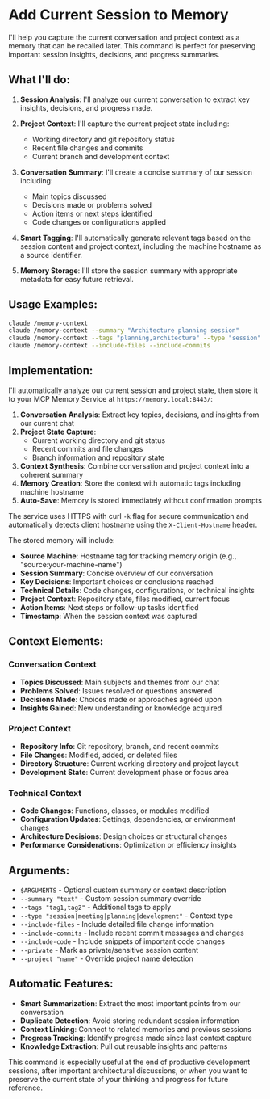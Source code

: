 # Add Current Session to Memory

I'll help you capture the current conversation and project context as a memory that can be recalled later. This command is perfect for preserving important session insights, decisions, and progress summaries.

## What I'll do:

1. **Session Analysis**: I'll analyze our current conversation to extract key insights, decisions, and progress made.

2. **Project Context**: I'll capture the current project state including:
   - Working directory and git repository status
   - Recent file changes and commits
   - Current branch and development context

3. **Conversation Summary**: I'll create a concise summary of our session including:
   - Main topics discussed
   - Decisions made or problems solved
   - Action items or next steps identified
   - Code changes or configurations applied

4. **Smart Tagging**: I'll automatically generate relevant tags based on the session content and project context, including the machine hostname as a source identifier.

5. **Memory Storage**: I'll store the session summary with appropriate metadata for easy future retrieval.

## Usage Examples:

```bash
claude /memory-context
claude /memory-context --summary "Architecture planning session"
claude /memory-context --tags "planning,architecture" --type "session"
claude /memory-context --include-files --include-commits
```

## Implementation:

I'll automatically analyze our current session and project state, then store it to your MCP Memory Service at `https://memory.local:8443/`:

1. **Conversation Analysis**: Extract key topics, decisions, and insights from our current chat
2. **Project State Capture**: 
   - Current working directory and git status
   - Recent commits and file changes
   - Branch information and repository state
3. **Context Synthesis**: Combine conversation and project context into a coherent summary
4. **Memory Creation**: Store the context with automatic tags including machine hostname
5. **Auto-Save**: Memory is stored immediately without confirmation prompts

The service uses HTTPS with curl `-k` flag for secure communication and automatically detects client hostname using the `X-Client-Hostname` header.

The stored memory will include:
- **Source Machine**: Hostname tag for tracking memory origin (e.g., "source:your-machine-name")
- **Session Summary**: Concise overview of our conversation
- **Key Decisions**: Important choices or conclusions reached
- **Technical Details**: Code changes, configurations, or technical insights
- **Project Context**: Repository state, files modified, current focus
- **Action Items**: Next steps or follow-up tasks identified
- **Timestamp**: When the session context was captured

## Context Elements:

### Conversation Context
- **Topics Discussed**: Main subjects and themes from our chat
- **Problems Solved**: Issues resolved or questions answered
- **Decisions Made**: Choices made or approaches agreed upon
- **Insights Gained**: New understanding or knowledge acquired

### Project Context
- **Repository Info**: Git repository, branch, and recent commits
- **File Changes**: Modified, added, or deleted files
- **Directory Structure**: Current working directory and project layout
- **Development State**: Current development phase or focus area

### Technical Context
- **Code Changes**: Functions, classes, or modules modified
- **Configuration Updates**: Settings, dependencies, or environment changes
- **Architecture Decisions**: Design choices or structural changes
- **Performance Considerations**: Optimization or efficiency insights

## Arguments:

- `$ARGUMENTS` - Optional custom summary or context description
- `--summary "text"` - Custom session summary override
- `--tags "tag1,tag2"` - Additional tags to apply
- `--type "session|meeting|planning|development"` - Context type
- `--include-files` - Include detailed file change information
- `--include-commits` - Include recent commit messages and changes
- `--include-code` - Include snippets of important code changes
- `--private` - Mark as private/sensitive session content
- `--project "name"` - Override project name detection

## Automatic Features:

- **Smart Summarization**: Extract the most important points from our conversation
- **Duplicate Detection**: Avoid storing redundant session information
- **Context Linking**: Connect to related memories and previous sessions
- **Progress Tracking**: Identify progress made since last context capture
- **Knowledge Extraction**: Pull out reusable insights and patterns

This command is especially useful at the end of productive development sessions, after important architectural discussions, or when you want to preserve the current state of your thinking and progress for future reference.